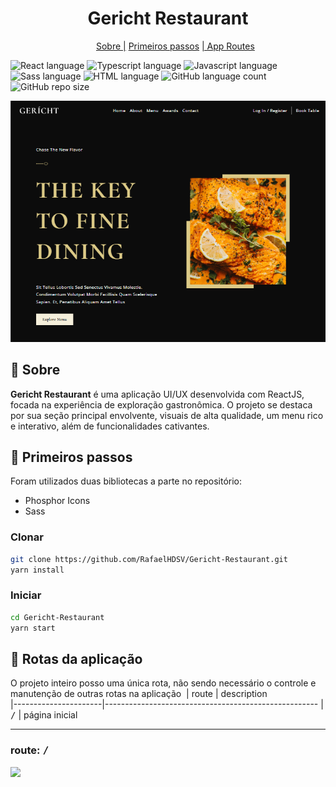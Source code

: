 <div>
 <h1 align="center">Gericht Restaurant</h1>
</div>

<ul align="center">
    <a  href="#about">Sobre |</a> 
    <a  href="#started">Primeiros passos</a> 
    <a  href="#routes">| App Routes</a> 
</ul>

![React language](https://img.shields.io/badge/React-005CFE?style=for-the-badge&logo=react)
![Typescript language](https://img.shields.io/badge/TypeScript-007ACC?style=for-the-badge&logo=typescript&logoColor=white)
![Javascript language](https://img.shields.io/badge/Javascript-000?style=for-the-badge&logo=javascript)
![Sass language](https://img.shields.io/badge/Sass-CC6699?style=for-the-badge&logo=sass&logoColor=white)
![HTML language](https://img.shields.io/badge/HTML5-E34F26?style=for-the-badge&logo=html5&logoColor=white)
![GitHub language count](https://img.shields.io/github/languages/count/RafaelHDSV/Gericht-Restaurant?style=for-the-badge)
![GitHub repo size](https://img.shields.io/github/repo-size/RafaelHDSV/Gericht-Restaurant?style=for-the-badge)

<p align="center">
    <img src="./public/assets/header.png" alt="header.png">
</p>

<h2 id="about">📌 Sobre</h2>

**Gericht Restaurant** é uma aplicação UI/UX desenvolvida com ReactJS, focada na experiência de exploração gastronômica. O projeto se destaca por sua seção principal envolvente, visuais de alta qualidade, um menu rico e interativo, além de funcionalidades cativantes.

<h2 id="started">🚀 Primeiros passos</h2>

Foram utilizados duas bibliotecas a parte no repositório:

- Phosphor Icons
- Sass

<h3>Clonar</h3>

```bash
git clone https://github.com/RafaelHDSV/Gericht-Restaurant.git
yarn install
```

<h3>Iniciar</h3>

```bash
cd Gericht-Restaurant
yarn start
```

<h2 id="routes">📍 Rotas da aplicação</h2>

O projeto inteiro posso uma única rota, não sendo necessário o controle e manutenção de outras rotas na aplicação
​
| route | description  
|----------------------|-----------------------------------------------------
| <kbd>/</kbd> | página inicial

<hr/>

### route: <kbd>/</kbd>

<img src="./public/assets/full-project.png"/>